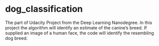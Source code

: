 # dog_classification
The part of Udacity Project from the Deep Learning Nanodegree. In this project the algorithm will identify an estimate of the canine’s breed. If supplied an image of a human face, the code will identify the resembling dog breed.
